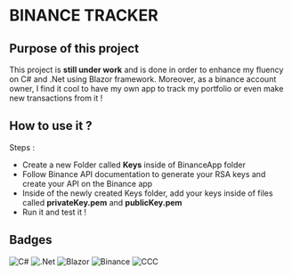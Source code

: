 
# BINANCE TRACKER



## Purpose of this project

This project is **still under work** and is done in order to enhance my fluency on C# and .Net using Blazor framework. Moreover, as a binance account owner, I find it cool to have my own app to track my portfolio or even make new transactions from it !

## How to use it ?

Steps :

* Create a new Folder called **Keys** inside of BinanceApp folder
* Follow Binance API documentation to generate your RSA keys and create your API on the Binance app
* Inside of the newly created Keys folder, add your keys inside of files called **privateKey.pem** and **publicKey.pem**
* Run it and test it !
  
## Badges

![C#](https://img.shields.io/badge/c%23-%23239120.svg?style=for-the-badge&logo=csharp&logoColor=white)
![.Net](https://img.shields.io/badge/.NET-5C2D91?style=for-the-badge&logo=.net&logoColor=white)
![Blazor](https://img.shields.io/badge/blazor-%235C2D91.svg?style=for-the-badge&logo=blazor&logoColor=white)
![Binance](https://img.shields.io/badge/Binance-FCD535?style=for-the-badge&logo=binance&logoColor=white)
![CCC](https://img.shields.io/badge/a%20CCC%20project-blue)

